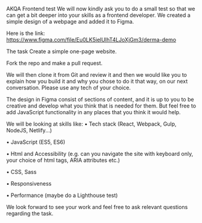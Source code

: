 AKQA Frontend test
We will now kindly ask you to do a small test so that we can get a bit deeper into your skills as a frontend developer. We created a simple design of a webpage and added it to Figma.

Here is the link: https://www.figma.com/file/Eu0LK5ielUlhT4LJoXjGm3/derma-demo

The task
Create a simple one-page website.

Fork the repo and make a pull request.

We will then clone it from Git and review it and then we would like you to explain how you build it and why you chose to do it that way, on our next conversation. Please use any tech of your choice.

The design in Figma consist of sections of content, and it is up to you to be creative and develop what you think that is needed for them. But feel free to add JavaScript functionality in any places that you think it would help.

We will be looking at skills like:
• Tech stack (React, Webpack, Gulp, NodeJS, Netlify...)

• JavaScript (ES5, ES6)

• Html and Accessibility (e.g. can you navigate the site with keyboard only, your choice of html tags, ARIA attributes etc.)

• CSS, Sass

• Responsiveness

• Performance (maybe do a Lighthouse test)

We look forward to see your work and feel free to ask relevant questions regarding the task.
